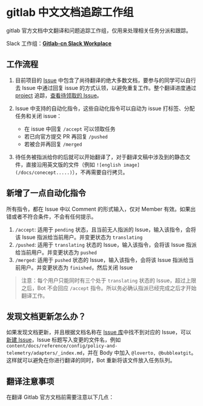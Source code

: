 # gitlab 中文文档追踪工作组

gitlab 官方文档中文翻译和问题追踪工作组，仅用来处理相关任务分派和跟踪。


Slack 工作组：[**Gitlab-cn Slack Workplace**](https://join.slack.com/t/gitlab-cn/shared_invite/enQtNDE2OTkwMjkxNzEzLTQwOTcxNTAxMmMxMDU4OTliYTJmYjY5NjY2YzJlNWE3N2FkZjFjM2UzNDU0ZGVlZTliODBhZGUxNjI0ZmNjZmI)

## 工作流程

1. 目前项目的 [Issue](https://github.com/gitlab-ce-zher/gitlab-docs-official-translation/issues) 中包含了尚待翻译的绝大多数文档，要参与的同学可以自行去 Issue 中通过回复 issue 的方式认领，以避免重复工作。整个翻译进度通过 [project](https://github.com/gitlab-ce-zher/gitlab-docs-official-translation/projects/2) 追踪，[查看待领取的 Issue](https://github.com/gitlab-ce-zher/gitlab-docs-official-translation/issues?q=is%3Aissue+is%3Aopen+label%3Apending)。

2. Issue 中支持的自动化指令，这些自动化指令可以自动为 issue 打标签、分配任务和关闭 issue：

   - 在 issue 中回复 `/accept` 可以领取任务
   - 若已向官方提交 PR 再回复 `/pushed`
   - 若被合并再回复 `/merged`

3. 待任务被指派给你的后就可以开始翻译了，对于翻译文稿中涉及到的静态文件，直接沿用英文版的文件（例如 `![english image](/docs/conecept.....)`），不再需要自行拷贝。


## 新增了一点自动化指令

所有指令，都在 Issue 中以 Comment 的形式输入，仅对 Member 有效。如果出错或者不符合条件，不会有任何提示。

1. `/accept`: 适用于 `pending` 状态，且当前无人指派的 Issue，输入该指令，会将该 Issue 指派给当前用户。并变更状态为 `translating`
1. `/pushed`: 适用于 `translating` 状态的 Issue，输入该指令，会将该 Issue 指派给当前用户。并变更状态为 `pushed`
1. `/merged`: 适用于 `pushed` 状态的 Issue，输入该指令，会将该 Issue 指派给当前用户。并变更状态为 `finished`，然后关闭 Issue

> 注意：每个用户只能同时有三个处于 `translating` 状态的 Issue，超过上限之后，Bot 不会回应 `/accept` 指令。所以务必确认指派已经完成之后才开始翻译工作。

## 发现文档更新怎么办？
如果发现文档更新，并且根据文档名称在 [Issue 库](https://github.com/gitlab-ce-zher/gitlab-docs-official-translation/issues)中找不到对应的 Issue，可以
[新建 Issue](https://github.com/gitlab-ce-zher/gitlab-docs-official-translation/issues/new)，Issue 标题写入变更的文件名，例如 `content/docs/reference/config/policy-and-telemetry/adapters/_index.md`，并在 Body 中加入 `@loverto, @bubbleatgit`。这样就可以避免在你进行翻译的同时，Bot 重新将该文件放入任务队列。

## 翻译注意事项

在翻译 Gitlab 官方文档前需要注意以下几点：

